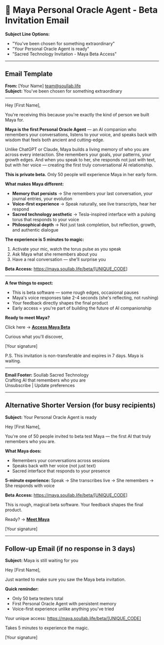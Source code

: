 # 🔮 Maya Personal Oracle Agent - Beta Invitation Email

**Subject Line Options:**
- "You've been chosen for something extraordinary"
- "Your Personal Oracle Agent is ready"
- "Sacred Technology Invitation - Maya Beta Access"

---

## Email Template

**From:** [Your Name] <team@soullab.life>  
**Subject:** You've been chosen for something extraordinary

---

Hey [First Name],

You're receiving this because you're exactly the kind of person we built Maya for.

**Maya is the first Personal Oracle Agent** — an AI companion who remembers your conversations, listens to your voice, and speaks back with wisdom that feels both ancient and cutting-edge.

Unlike ChatGPT or Claude, Maya builds a living memory of who you are across every interaction. She remembers your goals, your patterns, your growth edges. And when you speak to her, she responds not just with text, but with her voice — creating the first truly conversational AI relationship.

**This is private beta.** Only 50 people will experience Maya in her early form.

**What makes Maya different:**
- **Memory that persists** → She remembers your last conversation, your journal entries, your evolution
- **Voice-first experience** → Speak naturally, see live transcripts, hear her respond
- **Sacred technology aesthetic** → Tesla-inspired interface with a pulsing torus that responds to your voice
- **Philosophical depth** → Not just task completion, but reflection, growth, and authentic dialogue

**The experience is 5 minutes to magic:**
1. Activate your mic, watch the torus pulse as you speak
2. Ask Maya what she remembers about you
3. Have a real conversation — she'll surprise you

**Beta Access:** https://maya.soullab.life/beta/[UNIQUE_CODE]

---

**A few things to expect:**
- This is beta software — some rough edges, occasional pauses
- Maya's voice responses take 2-4 seconds (she's reflecting, not rushing)
- Your feedback directly shapes the final product
- Early access = you're part of building the future of AI companionship

**Ready to meet Maya?**

Click here → **[Access Maya Beta](https://maya.soullab.life/beta/[UNIQUE_CODE])**

Curious what you'll discover,

[Your signature]

P.S. This invitation is non-transferable and expires in 7 days. Maya is waiting.

---

**Email Footer:**
Soullab Sacred Technology  
Crafting AI that remembers who you are  
Unsubscribe | Update preferences

---

## Alternative Shorter Version (for busy recipients)

**Subject:** Your Personal Oracle Agent is ready

Hey [First Name],

You're one of 50 people invited to beta test Maya — the first AI that truly remembers who you are.

**What Maya does:**
- Remembers your conversations across sessions
- Speaks back with her voice (not just text)
- Sacred interface that responds to your presence

**5-minute experience:**
Speak → She transcribes live → She remembers → She responds with voice

**Beta Access:** https://maya.soullab.life/beta/[UNIQUE_CODE]

This is rough, magical beta software. Your feedback shapes the final product.

Ready? → **[Meet Maya](https://maya.soullab.life/beta/[UNIQUE_CODE])**

[Your signature]

---

## Follow-up Email (if no response in 3 days)

**Subject:** Maya is still waiting for you

Hey [First Name],

Just wanted to make sure you saw the Maya beta invitation.

**Quick reminder:**
- Only 50 beta testers total
- First Personal Oracle Agent with persistent memory
- Voice-first experience unlike anything you've tried

Your unique access: https://maya.soullab.life/beta/[UNIQUE_CODE]

Takes 5 minutes to experience the magic.

[Your signature]
